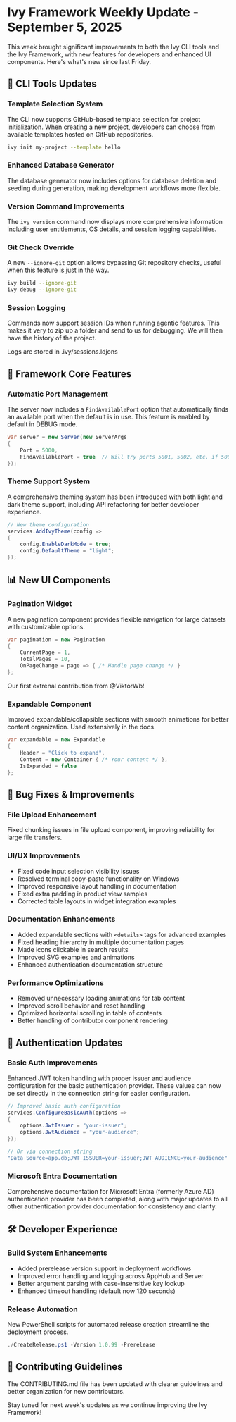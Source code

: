 # Ivy Framework Weekly Update - September 5, 2025

This week brought significant improvements to both the Ivy CLI tools and the Ivy Framework, with new features for developers and enhanced UI components. Here's what's new since last Friday.

## 🚀 CLI Tools Updates

### Template Selection System
The CLI now supports GitHub-based template selection for project initialization. When creating a new project, developers can choose from available templates hosted on GitHub repositories.

```bash
ivy init my-project --template hello
```

### Enhanced Database Generator
The database generator now includes options for database deletion and seeding during generation, making development workflows more flexible.

### Version Command Improvements
The `ivy version` command now displays more comprehensive information including user entitlements, OS details, and session logging capabilities.

### Git Check Override
A new `--ignore-git` option allows bypassing Git repository checks, useful when this feature is just in the way. 

```bash
ivy build --ignore-git
ivy debug --ignore-git
```

### Session Logging

Commands now support session IDs when running agentic features. This makes it very to zip up a folder and send to us for debugging. We will then have the history of the project.

Logs are stored in .ivy/sessions.ldjons

## 🎨 Framework Core Features

### Automatic Port Management

The server now includes a `FindAvailablePort` option that automatically finds an available port when the default is in use. This feature is enabled by default in DEBUG mode.

```csharp
var server = new Server(new ServerArgs
{
    Port = 5000,
    FindAvailablePort = true  // Will try ports 5001, 5002, etc. if 5000 is busy
});
```

### Theme Support System

A comprehensive theming system has been introduced with both light and dark theme support, including API refactoring for better developer experience.

```csharp
// New theme configuration
services.AddIvyTheme(config =>
{
    config.EnableDarkMode = true;
    config.DefaultTheme = "light";
});
```

## 📊 New UI Components

### Pagination Widget

A new pagination component provides flexible navigation for large datasets with customizable options.

```csharp
var pagination = new Pagination
{
    CurrentPage = 1,
    TotalPages = 10,
    OnPageChange = page => { /* Handle page change */ }
};
```

Our first extrenal contribution from @ViktorWb!

### Expandable Component

Improved expandable/collapsible sections with smooth animations for better content organization. Used extensively in the docs.

```csharp
var expandable = new Expandable
{
    Header = "Click to expand",
    Content = new Container { /* Your content */ },
    IsExpanded = false
};
```

## 🐛 Bug Fixes & Improvements

### File Upload Enhancement

Fixed chunking issues in file upload component, improving reliability for large file transfers.

### UI/UX Improvements

- Fixed code input selection visibility issues
- Resolved terminal copy-paste functionality on Windows
- Improved responsive layout handling in documentation
- Fixed extra padding in product view samples
- Corrected table layouts in widget integration examples

### Documentation Enhancements

- Added expandable sections with `<details>` tags for advanced examples
- Fixed heading hierarchy in multiple documentation pages
- Made icons clickable in search results
- Improved SVG examples and animations
- Enhanced authentication documentation structure

### Performance Optimizations

- Removed unnecessary loading animations for tab content
- Improved scroll behavior and reset handling
- Optimized horizontal scrolling in table of contents
- Better handling of contributor component rendering

## 🔐 Authentication Updates

### Basic Auth Improvements

Enhanced JWT token handling with proper issuer and audience configuration for the basic authentication provider. These values can now be set directly in the connection string for easier configuration.

```csharp
// Improved basic auth configuration
services.ConfigureBasicAuth(options =>
{
    options.JwtIssuer = "your-issuer";
    options.JwtAudience = "your-audience";
});

// Or via connection string
"Data Source=app.db;JWT_ISSUER=your-issuer;JWT_AUDIENCE=your-audience"
```

### Microsoft Entra Documentation

Comprehensive documentation for Microsoft Entra (formerly Azure AD) authentication provider has been completed, along with major updates to all other authentication provider documentation for consistency and clarity.

## 🛠️ Developer Experience

### Build System Enhancements

- Added prerelease version support in deployment workflows
- Improved error handling and logging across AppHub and Server
- Better argument parsing with case-insensitive key lookup
- Enhanced timeout handling (default now 120 seconds)

### Release Automation

New PowerShell scripts for automated release creation streamline the deployment process.

```powershell
./CreateRelease.ps1 -Version 1.0.99 -Prerelease
```

## 📝 Contributing Guidelines

The CONTRIBUTING.md file has been updated with clearer guidelines and better organization for new contributors.

Stay tuned for next week's updates as we continue improving the Ivy Framework!
